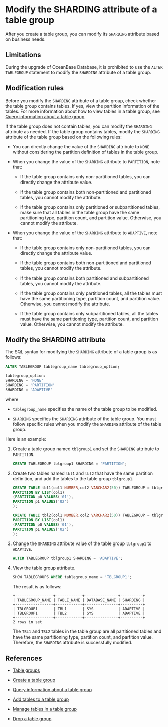 # Modify the SHARDING attribute of a table group

After you create a table group, you can modify its `SHARDING` attribute based on business needs.

## Limitations

During the upgrade of OceanBase Database, it is prohibited to use the `ALTER TABLEGROUP` statement to modify the `SHARDING` attribute of a table group.

## Modification rules

Before you modify the `SHARDING` attribute of a table group, check whether the table group contains tables. If yes, view the partition information of the tables. For more information about how to view tables in a table group, see [Query information about a table group](../300.manage-table-groups-of-oracle-mode/300.view-the-information-of-a-table-group-of-oracle-mode.md).

If the table group does not contain tables, you can modify the `SHARDING` attribute as needed. If the table group contains tables, modify the `SHARDING` attribute of the table group based on the following rules:

* You can directly change the value of the `SHARDING` attribute to `NONE` without considering the partition definition of tables in the table group.

* When you change the value of the `SHARDING` attribute to `PARTITION`, note that:

   * If the table group contains only non-partitioned tables, you can directly change the attribute value.

   * If the table group contains both non-partitioned and partitioned tables, you cannot modify the attribute.

   * If the table group contains only partitioned or subpartitioned tables, make sure that all tables in the table group have the same partitioning type, partition count, and partition value. Otherwise, you cannot modify the attribute.

* When you change the value of the `SHARDING` attribute to `ADAPTIVE`, note that:

   * If the table group contains only non-partitioned tables, you can directly change the attribute value.

   * If the table group contains both non-partitioned and partitioned tables, you cannot modify the attribute.

   * If the table group contains both partitioned and subpartitioned tables, you cannot modify the attribute.

   * If the table group contains only partitioned tables, all the tables must have the same partitioning type, partition count, and partition value. Otherwise, you cannot modify the attribute.

   * If the table group contains only subpartitioned tables, all the tables must have the same partitioning type, partition count, and partition value. Otherwise, you cannot modify the attribute.

## Modify the SHARDING attribute

The SQL syntax for modifying the `SHARDING` attribute of a table group is as follows:

```sql
ALTER TABLEGROUP tablegroup_name tablegroup_option;

tablegroup_option:
SHARDING = 'NONE'
SHARDING = 'PARTITION'
SHARDING = 'ADAPTIVE'
```

where

* `tablegroup_name` specifies the name of the table group to be modified.

* `SHARDING` specifies the `SHARDING` attribute of the table group. You must follow specific rules when you modify the `SHARDING` attribute of the table group.

Here is an example:

1. Create a table group named `tblgroup1` and set the `SHARDING` attribute to `PARTITION`.

   ```sql
   CREATE TABLEGROUP tblgroup1 SHARDING = 'PARTITION';
   ```

2. Create two tables named `tbl1` and `tbl2` that have the same partition definition, and add the tables to the table group `tblgroup1`.

   ```sql
   CREATE TABLE tbl1(col1 NUMBER,col2 VARCHAR2(50)) TABLEGROUP = tblgroup1
   PARTITION BY LIST(col1)
   (PARTITION p0 VALUES('01'),
   PARTITION p1 VALUES('02')
   );
   ```

   ```sql
   CREATE TABLE tbl2(col1 NUMBER,col2 VARCHAR2(50)) TABLEGROUP = tblgroup1
   PARTITION BY LIST(col1)
   (PARTITION p0 VALUES('01'),
   PARTITION p1 VALUES('02')
   );
   ```

3. Change the `SHARDING` attribute value of the table group `tblgroup1` to `ADAPTIVE`.

   ```sql
   ALTER TABLEGROUP tblgroup1 SHARDING = 'ADAPTIVE';
   ```

4. View the table group attribute.

   ```sql
   SHOW TABLEGROUPS WHERE tablegroup_name = 'TBLGROUP1';
   ```

   The result is as follows:

   ```shell
   +-----------------+------------+---------------+----------+
   | TABLEGROUP_NAME | TABLE_NAME | DATABASE_NAME | SHARDING |
   +-----------------+------------+---------------+----------+
   | TBLGROUP1       | TBL1       | SYS           | ADAPTIVE |
   | TBLGROUP1       | TBL2       | SYS           | ADAPTIVE |
   +-----------------+------------+---------------+----------+
   2 rows in set
   ```

   The `TBL1` and `TBL2` tables in the table group are all partitioned tables and have the same partitioning type, partition count, and partition value. Therefore, the `SHARDING` attribute is successfully modified.

## References

* [Table groups](../300.manage-table-groups-of-oracle-mode/100.about-table-groups-of-oracle-mode.md)

* [Create a table group](../300.manage-table-groups-of-oracle-mode/200.create-a-table-group-of-oracle-mode.md)

* [Query information about a table group](../300.manage-table-groups-of-oracle-mode/300.view-the-information-of-a-table-group-of-oracle-mode.md)

* [Add tables to a table group](../300.manage-table-groups-of-oracle-mode/400.add-tables-to-a-table-group-of-oracle-mode.md)

* [Manage tables in a table group](../300.manage-table-groups-of-oracle-mode/600.manage-tables-within-a-table-group-of-oracle-mode.md)

* [Drop a table group](../300.manage-table-groups-of-oracle-mode/700.delete-a-table-group-of-oracle-mode.md)
